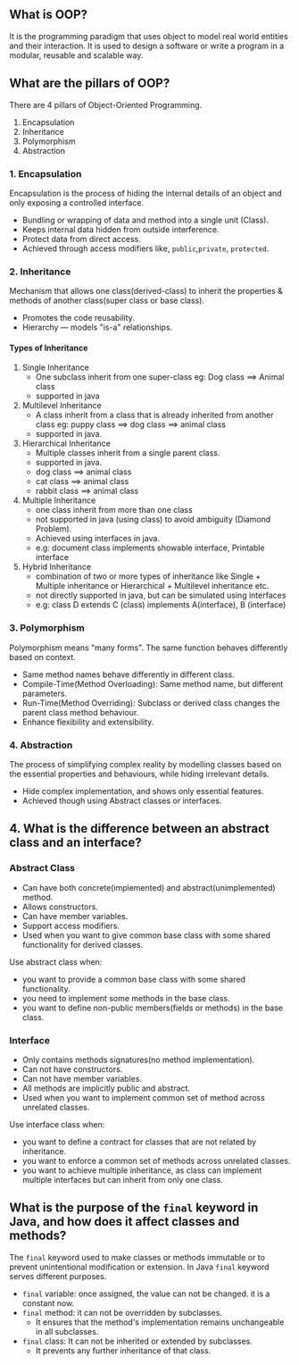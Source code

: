 
## What is OOP? 
It is the programming paradigm that uses object to model real world entities and their interaction. It is used to design a software or write a program in a modular, reusable and scalable way.

## What are the pillars of OOP?
There are 4 pillars of Object-Oriented Programming.
1. Encapsulation
2. Inheritance
3. Polymorphism
4. Abstraction

### 1. Encapsulation
Encapsulation is the process of hiding the internal details of an object and only exposing a controlled interface.
* Bundling or wrapping of data and method into a single unit (Class).
* Keeps internal data hidden from outside interference.
* Protect data from direct access.
* Achieved through access modifiers like, ```public```,```private```, ```protected```.

### 2.  Inheritance
Mechanism that allows one class(derived-class) to inherit the properties & methods of another class(super class or base class).
* Promotes the code reusability.
* Hierarchy — models "is-a" relationships.

#### Types of Inheritance
1. Single Inheritance
   - One subclass inherit from one super-class eg: Dog class ==> Animal class
   - supported in java
2. Multilevel Inheritance
   - A class inherit from a class that is already inherited from another class eg: puppy class ==> dog class ==> animal class
   - supported in java.
3. Hierarchical Inheritance
   - Multiple classes inherit from a single parent class.
   - supported in java.
   - dog class ==> animal class
   - cat class ==> animal class
   - rabbit class ==> animal class
4. Multiple Inheritance
   - one class inherit from more than one class
   - not supported in java (using class) to avoid ambiguity (Diamond Problem).
   - Achieved using interfaces in java.
   - e.g: document class implements showable interface, Printable interface
5. Hybrid Inheritance
   - combination of two or more types of inheritance like Single + Multiple inheritance or Hierarchical + Multilevel inheritance etc.
   - not directly supported in java, but can be simulated using interfaces
   - e.g: class D extends C (class) implements A(interface), B (interface)
   


### 3. Polymorphism
Polymorphism means "many forms". The same function behaves differently based on context.
* Same method names behave differently in different class.
* Compile-Time(Method Overloading): Same method name, but different parameters.
* Run-Time(Method Overriding): Subclass or derived class changes the parent class method behaviour.
* Enhance flexibility and extensibility.

### 4. Abstraction
The process of simplifying complex reality by modelling classes based on the essential properties and behaviours, while hiding irrelevant details.
* Hide complex implementation, and shows only essential features.
* Achieved though using Abstract classes or interfaces.

## 4. What is the difference between an abstract class and an interface?

### Abstract Class
* Can have both concrete(implemented) and abstract(unimplemented) method.
* Allows constructors.
* Can have member variables.
* Support access modifiers.
* Used when you want to give common base class with some shared functionality for derived classes.

Use abstract class when:
- you want to provide a common base class with some shared functionality.
- you need to implement some methods in the base class.
- you want to define non-public members(fields or methods) in the base class.

### Interface 
* Only contains methods signatures(no method implementation).
* Can not have constructors.
* Can not have member variables.
* All methods are implicitly public and abstract.
* Used when you want to implement common set of method across unrelated classes.

Use interface class when:
- you want to define a contract for classes that are not related by inheritance.
- you want to enforce a common set of methods across unrelated classes.
- you want to achieve multiple inheritance, as class can implement multiple interfaces but can inherit from only one class.

## What is the purpose of the `final` keyword in Java, and how does it affect classes and methods?
The `final` keyword used to make classes or methods immutable or to prevent unintentional modification or extension. In Java `final` keyword serves different purposes.
* `final` variable: once assigned, the value can not be changed. it is a constant now.
* `final` method: it can not be overridden by subclasses. 
  * It ensures that the method's implementation remains unchangeable in all subclasses.
* `final` class: It can not be inherited or extended by subclasses.
  * It prevents any further inheritance of that class.

